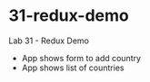 # 31-redux-demo
Lab 31 - Redux Demo

- App shows form to add country
- App shows list of countries

